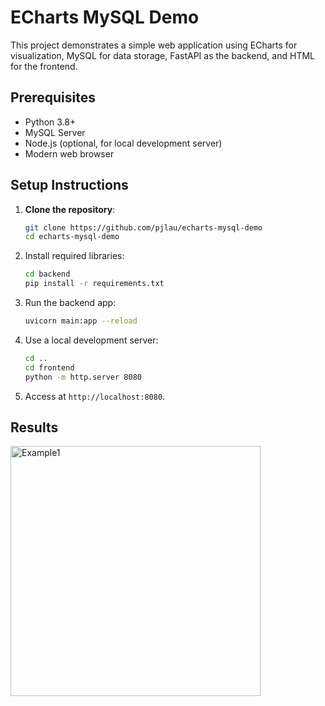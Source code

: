 # ECharts MySQL Demo

This project demonstrates a simple web application using ECharts for visualization, MySQL for data storage, FastAPI as the backend, and HTML for the frontend.

## Prerequisites
- Python 3.8+
- MySQL Server
- Node.js (optional, for local development server)
- Modern web browser

## Setup Instructions

1. **Clone the repository**:
   ```bash
   git clone https://github.com/pjlau/echarts-mysql-demo
   cd echarts-mysql-demo
   
2. Install required libraries:
   ```bash
   cd backend
   pip install -r requirements.txt
   
3. Run the backend app:
   ```bash
   uvicorn main:app --reload
   
4. Use a local development server:
   ```bash
   cd ..
   cd frontend
   python -m http.server 8080
   
5. Access at `http://localhost:8080`.

## Results

<img src="images/demo_fig1.png" alt="Example1" width="400">
